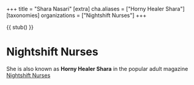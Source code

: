 +++
title = "Shara Nasari"
[extra]
cha.aliases = ["Horny Healer Shara"]
[taxonomies]
organizations = ["Nightshift Nurses"]
+++

{{ stub() }}

# Nightshift Nurses
She is also known as **Horny Healer Shara** in the popular adult magazine [Nightshift Nurses](@/organizations/nightshift-nurses.md)
